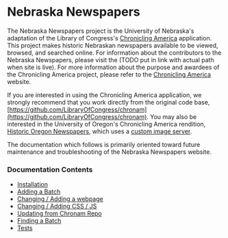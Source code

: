 Nebraska Newspapers
=======

The Nebraska Newspapers project is the University of Nebraska's
adaptation of the Library of Congress's 
[Chronicling America](http://chroniclingamerica.loc.gov) application.
This project makes historic Nebraskan newspapers available to be
viewed, browsed, and searched online.  For information about the 
contributors to the Nebraska Newspapers, please visit the (TODO put
in link with actual path when site is live).  For more information about the
purpose and awardees of the Chronicling America project, please refer to the
[Chronicling America](http://chroniclingamerica.loc.gov/about/) website.

If you are interested in using the Chronicling America application,
we strongly recommend that you work directly from the original code base,
[https://github.com/LibraryOfCongress/chronam](https://github.com/LibraryOfCongress/chronam).
  You may also be interested in the University of Oregon's Chronicling America
rendition, [Historic Oregon Newspapers](https://github.com/uoregon-libraries/oregonnews), 
which uses a [custom image server](https://github.com/uoregon-libraries/rais-image-server).

The documentation which follows is primarily oriented toward future
maintenance and troubleshooting of the Nebraska Newspapers website.

### Documentation Contents

- [Installation](./docs/install.md)
- [Adding a Batch](./docs/new_batch.md)
- [Changing / Adding a webpage](./docs/change_page.md)
- [Changing / Adding CSS / JS](./docs/static.md)
- [Updating from Chronam Repo](./docs/updating.md)
- [Finding a Batch](./docs/batches.md)
- [Tests](./docs/tests.md)

